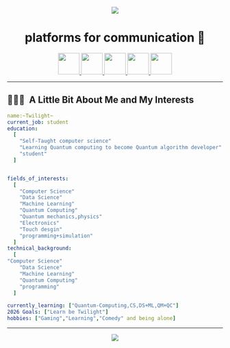 <p align="center">
  <img src="https://capsule-render.vercel.app/api?type=waving&color=gradient&text=Hello!&height=100&section=header"/>
</p>

<h1 align="center">
  platforms for communication 💬
</h1>

<p align="center">
<a href="none">
  <img height="50" src="https://user-images.githubusercontent.com/46517096/166972883-f5f1d88c-0246-4374-88ac-ded0f2cf0699.png"/>
</a>
<a href="https://www.linkedin.com/in/ali-mahmoud-247004293/">
  <img height="50" src="https://user-images.githubusercontent.com/46517096/166973395-19676cd8-f8ec-4abf-83ff-da8243505b82.png"/>
</a>
<a href="https://medium.com/@alimahmoudfarghaly">
  <img height="50" src="https://user-images.githubusercontent.com/46517096/166973962-d05d145a-b6a0-4643-bd3d-5ac845679367.png"/>
</a>

</a>
<a href="[https://twitter.com/Ipiyushmalhotra](https://x.com/AliMahm667162)">
  <img height="50" src="https://user-images.githubusercontent.com/46517096/166974271-91dfa250-d70b-4cb9-8707-f1bda1b708c3.png"/>
</a>
<a href="https://www.instagram.com/the_twilight_void/">
  <img height="50" src="https://user-images.githubusercontent.com/46517096/166974368-9798f39f-1f46-499c-b14e-81f0a3f83a06.png"/>
</a>
</p>

---

<h2> 👨🏻‍💻 &nbsp;A Little Bit About Me and My Interests</h2>

```yaml
name:~Twilight~
current_job: student
education:
  [
    "Self-Taught computer science"
    "Learning Quantum computing to become Quantum algorithm developer"
    "student"
  ]


fields_of_interests:
  [
    "Computer Science"
    "Data Science"
    "Machine Learning"
    "Quantum Computing"
    "Quantum mechanics,physics"
    "Electronics"
    "Touch desgin"
    "programming+simulation" 
  ]
technical_background:
  [
"Computer Science"
    "Data Science"
    "Machine Learning"
    "Quantum Computing"
    "programming"
  ]
  
currently_learning: ["Quantum-Computing,CS,DS+ML,QM+QC"]
2026 Goals: ["Learn be Twilight"]
hobbies: ["Gaming","Learning","Comedy" and being alone]
```
  
---  

<p align="center">
  <img src="https://capsule-render.vercel.app/api?type=waving&color=gradient&height=100&section=footer"/>
</p>
